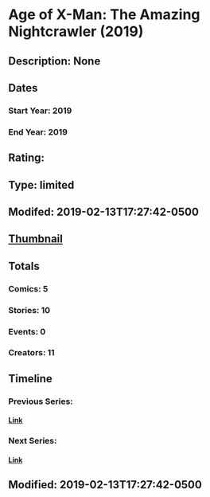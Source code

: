 # Age of X-Man: The Amazing Nightcrawler (2019)
## Description: None
## Dates
### Start Year: 2019
### End Year: 2019
## Rating: 
## Type: limited
## Modifed: 2019-02-13T17:27:42-0500
## [Thumbnail](http://i.annihil.us/u/prod/marvel/i/mg/9/e0/5c6499ce25c5b.jpg)
## Totals
### Comics: 5
### Stories: 10
### Events: 0
### Creators: 11
## Timeline
### Previous Series: 
#### [Link]()
### Next Series: 
#### [Link]()
## Modified: 2019-02-13T17:27:42-0500